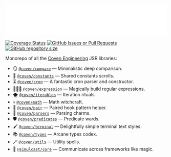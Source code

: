 <img src="./logo.svg" height="96" />

[![Coverage Status](https://img.shields.io/coverallsCoverage/github/covenengineering/libraries?style=for-the-badge&logo=Coveralls&label=Coverage&labelColor=%23354a57&color=%23c87)](https://coveralls.io/github/covenengineering/libraries?branch=main)
[![GitHub Issues or Pull Requests](https://img.shields.io/github/issues/covenengineering/libraries?style=for-the-badge&logo=GitHub&label=Open%20Issues&labelColor=%23000&color=%23c87)](https://github.com/covenengineering/libraries/issues/)
[![GitHub repository size](https://img.shields.io/github/repo-size/covenengineering/libraries?style=for-the-badge&logo=GitHub&label=Repository%20Size&labelColor=%23000&color=%23c87)](https://github.com/covenengineering/libraries/)

Monorepo of all the [Coven Engineering](https://coven.engineering) JSR
libraries:

- 🪞 [`@coven/compare`](https://jsr.io/@coven/compare) — Minimalistic deep
  comparison.
- 📖 [`@coven/constants`](https://jsr.io/@coven/constants) — Shared constants
  scrolls.
- ⏳ [`@coven/cron`](https://jsr.io/@coven/cron) — A fantastic cron parser and
  constructor.
- 🧙🏻‍♀️ [`@coven/expression`](https://jsr.io/@coven/expression) — Magically
  build regular expressions.
- 🌪️ [`@coven/iterables`](https://jsr.io/@coven/iterables) — Iteration rituals.
- 💀 [`@coven/math`](https://jsr.io/@coven/math) — Math witchcraft.
- 🧩 [`@coven/pair`](https://jsr.io/@coven/pair) — Paired hook pattern helper.
- 💫 [`@coven/parsers`](https://jsr.io/@coven/parsers) — Parsing charms.
- 🛡️ [`@coven/predicates`](https://jsr.io/@coven/predicates) — Predicate wards.
- 🖌️ [`@coven/terminal`](https://jsr.io/@coven/terminal) — Delightfully simple
  terminal text styles.
- 📚 [`@coven/types`](https://jsr.io/@coven/types) — Arcane types codex.
- 🪄 [`@coven/utils`](https://jsr.io/@coven/utils) — Utility spells.
- 🔮 [`@simulcast/core`](https://jsr.io/@simulcast/core) — Communicate across
  frameworks like magic.
